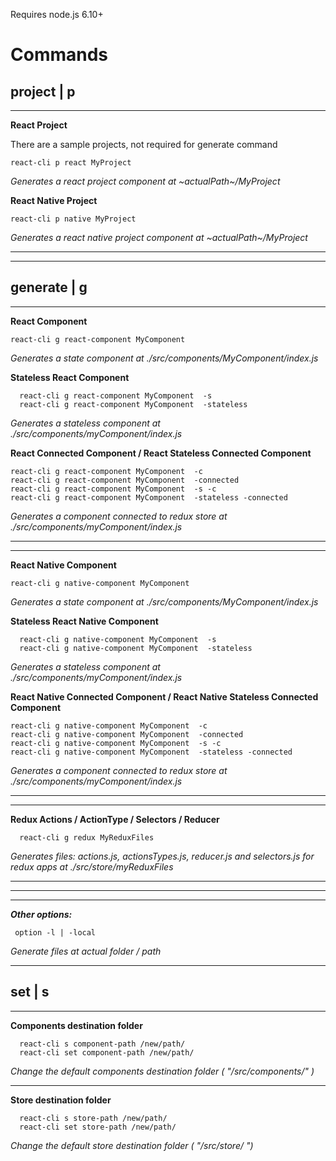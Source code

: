 Requires node.js 6.10+

**Commands**
=======

project | p
-------

----------
**React Project**

There are a sample projects, not required for generate command

    react-cli p react MyProject  

*Generates a react project component at ~actualPath~/MyProject*

**React Native Project**

    react-cli p native MyProject  

*Generates a react native project component at ~actualPath~/MyProject*

----------

----------

generate | g
-------

----------

**React Component**

    react-cli g react-component MyComponent  

  *Generates a state component at ./src/components/MyComponent/index.js*


**Stateless React Component**

      react-cli g react-component MyComponent  -s
      react-cli g react-component MyComponent  -stateless   

  *Generates a stateless component at ./src/components/myComponent/index.js*

**React Connected Component / React Stateless Connected Component**

    react-cli g react-component MyComponent  -c
    react-cli g react-component MyComponent  -connected
    react-cli g react-component MyComponent  -s -c
    react-cli g react-component MyComponent  -stateless -connected
 *Generates a component connected to redux store at ./src/components/myComponent/index.js*

----------

----------

**React Native Component**

    react-cli g native-component MyComponent  

  *Generates a state component at ./src/components/MyComponent/index.js*


**Stateless React Native Component**

      react-cli g native-component MyComponent  -s
      react-cli g native-component MyComponent  -stateless   

  *Generates a stateless component at ./src/components/myComponent/index.js*


**React Native Connected Component / React Native Stateless Connected Component**

    react-cli g native-component MyComponent  -c
    react-cli g native-component MyComponent  -connected
    react-cli g native-component MyComponent  -s -c
    react-cli g native-component MyComponent  -stateless -connected
 *Generates a component connected to redux store at ./src/components/myComponent/index.js*

----------

----------

**Redux Actions / ActionType / Selectors / Reducer**

      react-cli g redux MyReduxFiles

*Generates files: actions.js, actionsTypes.js, reducer.js and selectors.js for redux apps at ./src/store/myReduxFiles*

----------

----------

----------
***Other options:***


     option -l | -local

*Generate files at actual folder / path*


----------

set | s
-------

----------

**Components destination folder**

      react-cli s component-path /new/path/
      react-cli set component-path /new/path/

*Change the default components destination folder (  "/src/components/"  )*


----------


**Store destination folder**

      react-cli s store-path /new/path/
      react-cli set store-path /new/path/

  *Change the default store destination folder (  "/src/store/  ")*

